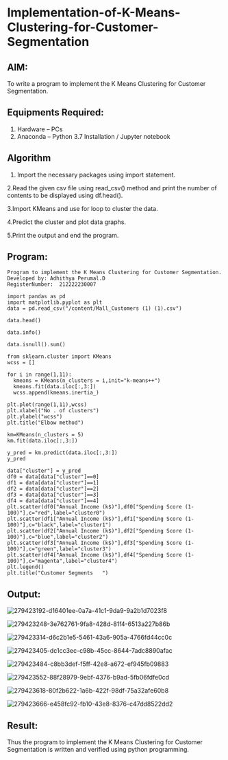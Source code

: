 # Implementation-of-K-Means-Clustering-for-Customer-Segmentation

## AIM:
To write a program to implement the K Means Clustering for Customer Segmentation.

## Equipments Required:
1. Hardware – PCs
2. Anaconda – Python 3.7 Installation / Jupyter notebook

## Algorithm

1. Import the necessary packages using import statement.

2.Read the given csv file using read_csv() method and print the number of contents to be displayed using df.head().

3.Import KMeans and use for loop to cluster the data.

4.Predict the cluster and plot data graphs.

5.Print the output and end the program.

## Program:
```
Program to implement the K Means Clustering for Customer Segmentation.
Developed by: Adhithya Perumal.D
RegisterNumber:  212222230007
```
```
import pandas as pd
import matplotlib.pyplot as plt
data = pd.read_csv("/content/Mall_Customers (1) (1).csv")

data.head()

data.info()

data.isnull().sum()

from sklearn.cluster import KMeans
wcss = []

for i in range(1,11):
  kmeans = KMeans(n_clusters = i,init="k-means++")
  kmeans.fit(data.iloc[:,3:])
  wcss.append(kmeans.inertia_)

plt.plot(range(1,11),wcss)
plt.xlabel("No . of clusters")
plt.ylabel("wcss")
plt.title("Elbow method")

km=KMeans(n_clusters = 5)
km.fit(data.iloc[:,3:])

y_pred = km.predict(data.iloc[:,3:])
y_pred

data["cluster"] = y_pred
df0 = data[data["cluster"]==0]
df1 = data[data["cluster"]==1]
df2 = data[data["cluster"]==2]
df3 = data[data["cluster"]==3]
df4 = data[data["cluster"]==4]
plt.scatter(df0["Annual Income (k$)"],df0["Spending Score (1-100)"],c="red",label="cluster0")
plt.scatter(df1["Annual Income (k$)"],df1["Spending Score (1-100)"],c="black",label="cluster1")
plt.scatter(df2["Annual Income (k$)"],df2["Spending Score (1-100)"],c="blue",label="cluster2")
plt.scatter(df3["Annual Income (k$)"],df3["Spending Score (1-100)"],c="green",label="cluster3")
plt.scatter(df4["Annual Income (k$)"],df4["Spending Score (1-100)"],c="magenta",label="cluster4")
plt.legend()
plt.title("Customer Segments   ")

```

## Output:
![279423192-d16401ee-0a7a-41c1-9da9-9a2b1d7023f8](https://github.com/Adhithya4116/Implementation-of-K-Means-Clustering-for-Customer-Segmentation/assets/118707079/a25c396b-c818-481d-ad27-49085ab85eb6)

![279423248-3e762761-9fa8-428d-81f4-6513a227b86b](https://github.com/Adhithya4116/Implementation-of-K-Means-Clustering-for-Customer-Segmentation/assets/118707079/c9293ecd-a76e-49d6-bcf5-e5ebb4c258c1)

![279423314-d6c2b1e5-5461-43a6-905a-4766fd44cc0c](https://github.com/Adhithya4116/Implementation-of-K-Means-Clustering-for-Customer-Segmentation/assets/118707079/767c1d30-bf37-4176-878a-a44d02196c96)

![279423405-dc1cc3ec-c98b-45cc-8644-7adc8890afac](https://github.com/Adhithya4116/Implementation-of-K-Means-Clustering-for-Customer-Segmentation/assets/118707079/96f57822-3ddf-4320-93f6-6cb73eacd555)

![279423484-c8bb3def-f5ff-42e8-a672-ef945fb09883](https://github.com/Adhithya4116/Implementation-of-K-Means-Clustering-for-Customer-Segmentation/assets/118707079/a6efe5de-ced4-4655-afa8-c9db91651d55)

![279423552-88f28979-9ebf-4376-b9ad-5fb06fdfe0cd](https://github.com/Adhithya4116/Implementation-of-K-Means-Clustering-for-Customer-Segmentation/assets/118707079/75284af8-4a50-4baa-9271-2e23eb52de36)

![279423618-80f2b622-1a6b-422f-98df-75a32afe60b8](https://github.com/Adhithya4116/Implementation-of-K-Means-Clustering-for-Customer-Segmentation/assets/118707079/cd45942d-c11b-422a-82bf-234189ef4322)

![279423666-e458fc92-fb10-43e8-8376-c47dd8522dd2](https://github.com/Adhithya4116/Implementation-of-K-Means-Clustering-for-Customer-Segmentation/assets/118707079/1b47e8a4-1e58-49f7-85df-101da6051895)

## Result:
Thus the program to implement the K Means Clustering for Customer Segmentation is written and verified using python programming.
